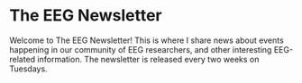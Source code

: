 # The EEG Newsletter
Welcome to The EEG Newsletter! This is where I share news about events happening in our community of EEG researchers, and other interesting EEG-related information. 
The newsletter is released every two weeks on Tuesdays.
